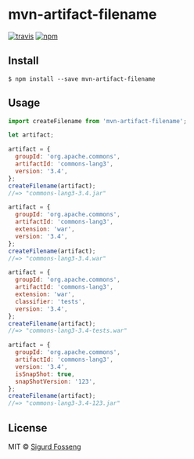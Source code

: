 # mvn-artifact-filename
[![travis][travis-image]][travis-url]
[![npm][npm-image]][npm-url]

[travis-image]: https://img.shields.io/travis/laat/mvn-dl.svg?style=flat&branch=master
[travis-url]: https://travis-ci.org/laat/mvn-dl
[npm-image]: https://img.shields.io/npm/v/mvn-artifact-filename.svg?style=flat
[npm-url]: https://npmjs.org/package/mvn-artifact-filename

## Install

```
$ npm install --save mvn-artifact-filename
```

## Usage

```javascript
import createFilename from 'mvn-artifact-filename';

let artifact;

artifact = {
  groupId: 'org.apache.commons',
  artifactId: 'commons-lang3',
  version: '3.4',
};
createFilename(artifact);
//=> "commons-lang3-3.4.jar"

artifact = {
  groupId: 'org.apache.commons',
  artifactId: 'commons-lang3',
  extension: 'war',
  version: '3.4',
};
createFilename(artifact);
//=> "commons-lang3-3.4.war"

artifact = {
  groupId: 'org.apache.commons',
  artifactId: 'commons-lang3',
  extension: 'war',
  classifier: 'tests',
  version: '3.4',
};
createFilename(artifact);
//=> "commons-lang3-3.4-tests.war"

artifact = {
  groupId: 'org.apache.commons',
  artifactId: 'commons-lang3',
  version: '3.4',
  isSnapShot: true,
  snapShotVersion: '123',
};
createFilename(artifact);
//=> "commons-lang3-3.4-123.jar"
```

## License

MIT © [Sigurd Fosseng](http://github.com/laat)
